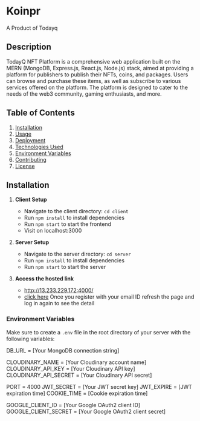 # Koinpr 
A Product of Todayq

## Description
TodayQ NFT Platform is a comprehensive web application built on the MERN (MongoDB, Express.js, React.js, Node.js) stack, aimed at providing a platform for publishers to publish their NFTs, coins, and packages. Users can browse and purchase these items, as well as subscribe to various services offered on the platform. The platform is designed to cater to the needs of the web3 community, gaming enthusiasts, and more.



## Table of Contents
1. [Installation](#installation)
2. [Usage](#usage)
3. [Deployment](#deployment)
4. [Technologies Used](#technologies-used)
5. [Environment Variables](#environment-variables)
6. [Contributing](#contributing)
7. [License](#license)

## Installation
1. **Client Setup**
   - Navigate to the client directory: `cd client`
   - Run `npm install` to install dependencies
   - Run `npm start` to start the frontend
   - Visit on localhost:3000
   
2. **Server Setup**
   - Navigate to the server directory: `cd server`
   - Run `npm install` to install dependencies
   - Run `npm start` to start the server
3. **Access the hosted link**
   - http://13.233.229.172:4000/
   - [click here](https://shorturl.at/1omEg)
Once you register with your email ID refresh the page and log in again to see the detail


### Environment Variables
Make sure to create a `.env` file in the root directory of your server with the following variables:

DB_URL = [Your MongoDB connection string]

CLOUDINARY_NAME = [Your Cloudinary account name]
CLOUDINARY_API_KEY = [Your Cloudinary API key]
CLOUDINARY_API_SECRET = [Your Cloudinary API secret]

PORT = 4000
JWT_SECRET = [Your JWT secret key]
JWT_EXPIRE = [JWT expiration time]
COOKIE_TIME = [Cookie expiration time]

GOOGLE_CLIENT_ID = [Your Google OAuth2 client ID]
GOOGLE_CLIENT_SECRET = [Your Google OAuth2 client secret]
